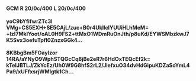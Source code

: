 #### GCM R 20/0c/400 L 20/0c/400
**yoC9bYfifwrZTc3l**<br/>**VMg+CS5EXH+SE5CAjL/zuc+B0r4UkllcIYUUiHLhMeM=**<br/>**+lzI7MkIYoot/oAL0H9FS2+ttMxO1WDmRuOnJth/p8uKd/EYWSMbzkwJ7K5Svx3oefuTpfl0ZnzxGGk4...**<br/><br/>
**8KBbgBm5FOayIzor**<br/>**14RA/aYNyO9WphSTQGcCq8jBe2eR7r6HdOxTEQcEf2k=**<br/>**kTelJBTLJ/ZkYcEz/Uh0W9G8hfS2rL2/JlefxuO34dvHdGipuKDZaSoYmL4Pa9/xUFfxsrjWMIgtk1Ch...**